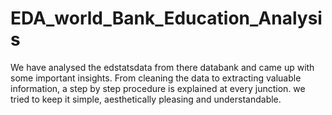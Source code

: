 # EDA_world_Bank_Education_Analysis
We have analysed the edstatsdata from there databank and came up with some important insights. From cleaning the data to extracting valuable information, a step by step procedure is explained at every junction. we tried to keep it simple, aesthetically pleasing and understandable.
